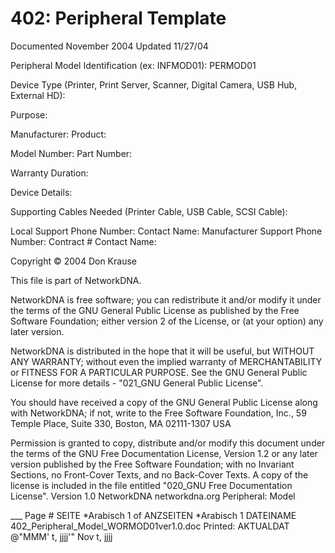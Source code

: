 # 402: Peripheral Template

Documented November 2004 Updated 11/27/04

Peripheral Model Identification (ex: INFMOD01): PERMOD01

Device Type (Printer, Print Server, Scanner, Digital Camera, USB Hub, External HD):

Purpose:

Manufacturer: Product:

Model Number: Part Number:

Warranty Duration:

Device Details:

Supporting Cables Needed (Printer Cable, USB Cable, SCSI Cable):

Local Support Phone Number: Contact Name: Manufacturer Support Phone Number: Contract # Contact Name:

Copyright © 2004 Don Krause

This file is part of NetworkDNA.

NetworkDNA is free software; you can redistribute it and/or modify it under the terms of the GNU General Public License as published by the Free Software Foundation; either version 2 of the License, or (at your option) any later version.

NetworkDNA is distributed in the hope that it will be useful, but WITHOUT ANY WARRANTY; without even the implied warranty of MERCHANTABILITY or FITNESS FOR A PARTICULAR PURPOSE. See the GNU General Public License for more details - "021_GNU General Public License".

You should have received a copy of the GNU General Public License along with NetworkDNA; if not, write to the Free Software Foundation, Inc., 59 Temple Place, Suite 330, Boston, MA 02111-1307 USA

Permission is granted to copy, distribute and/or modify this document under the terms of the GNU Free Documentation License, Version 1.2 or any later version published by the Free Software Foundation; with no Invariant Sections, no Front-Cover Texts, and no Back-Cover Texts. A copy of the license is included in the file entitled "020_GNU Free Documentation License". Version 1.0 NetworkDNA networkdna.org Peripheral: Model

___ Page # SEITE \*Arabisch 1 of ANZSEITEN \*Arabisch 1 DATEINAME 402_Peripheral_Model_WORMOD01ver1.0.doc Printed: AKTUALDAT \@"MMM' t, jjjj'" Nov t, jjjj
